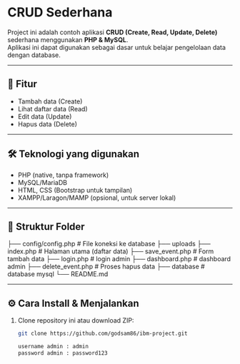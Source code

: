 # CRUD Sederhana

Project ini adalah contoh aplikasi **CRUD (Create, Read, Update, Delete)** sederhana menggunakan **PHP & MySQL**.  
Aplikasi ini dapat digunakan sebagai dasar untuk belajar pengelolaan data dengan database.

---

## 🚀 Fitur
- Tambah data (Create)
- Lihat daftar data (Read)
- Edit data (Update)
- Hapus data (Delete)

---

## 🛠️ Teknologi yang digunakan
- PHP (native, tanpa framework)
- MySQL/MariaDB
- HTML, CSS (Bootstrap untuk tampilan)
- XAMPP/Laragon/MAMP (opsional, untuk server lokal)

---

## 📂 Struktur Folder

├── config/config.php # File koneksi ke database
├── uploads
├── index.php # Halaman utama (daftar data)
├── save_event.php # Form tambah data
├── login.php # login admin
├── dashboard.php # dashboard admin
├── delete_event.php # Proses hapus data
├── database # database mysql
└── README.md



---

## ⚙️ Cara Install & Menjalankan

1. Clone repository ini atau download ZIP:
   ```bash
   git clone https://github.com/godsam86/ibm-project.git

   username admin : admin 
   password admin : password123
